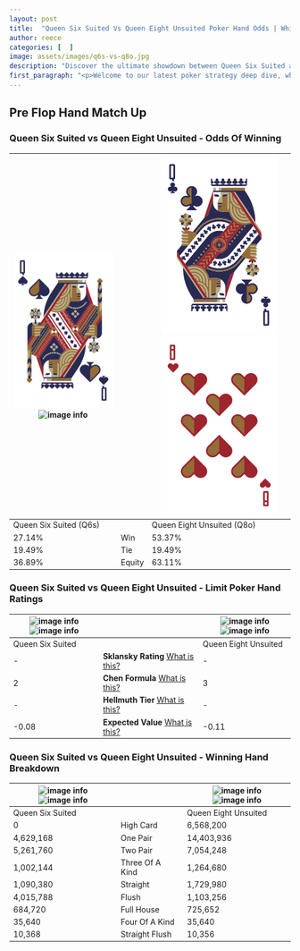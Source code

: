 ```yaml
---
layout: post
title:  "Queen Six Suited Vs Queen Eight Unsuited Poker Hand Odds | Which Is The Better Hand In Poker? A Complete Guide"
author: reece
categories: [  ]
image: assets/images/q6s-vs-q8o.jpg
description: "Discover the ultimate showdown between Queen Six Suited and Queen Eight Unsuited in poker! Uncover the odds, strategies, and scenarios where one hand triumphs over the other. Get ready to up your poker game with this thrilling analysis."
first_paragraph: "<p>Welcome to our latest poker strategy deep dive, where we're pitting two distinct hands against each other in a high-stakes showdown: Queen Six Suited vs Queen Eight Unsuited.</p><p>In the dynamic world of poker, every decision counts, and knowing which hand holds the upper hand is key to your success at the table.</p><p>In this article, we'll dissect these two hands, explore the scenarios where one dominates the other, and equip you with the knowledge to make strategic choices that can tip the odds in your favor.</p><p>Get ready to unravel the intriguing dynamics of these poker hands and elevate your game to new heights.</p>"
---
```




[comment]: # (sp0)

## Pre Flop Hand Match Up

<div class="table hand-ratings" markdown="1"> 



### Queen Six Suited vs Queen Eight Unsuited - Odds Of Winning


    
| ![image info](assets/images/hand1/q.png) ![image info](assets/images/hand1/6s.png) |  | ![image info](assets/images/hand2/q.png) ![image info](assets/images/hand2/8o.png) |
| -------- | -------- | -------- |
| Queen Six Suited (Q6s) |  | Queen Eight Unsuited (Q8o) |
| 27.14% | Win | 53.37% |
| 19.49% | Tie | 19.49% |
| 36.89% | Equity | 63.11% |




[comment]: # (sp1)



### Queen Six Suited vs Queen Eight Unsuited - Limit Poker Hand Ratings


    
| ![image info](https://www.riverpairs.com/assets/images/hand1/q.png) ![image info](https://www.riverpairs.com/assets/images/hand1/6s.png) |  | ![image info](https://www.riverpairs.com/assets/images/hand2/q.png) ![image info](https://www.riverpairs.com/assets/images/hand2/8o.png) |
| -------- | -------- | -------- |
| Queen Six Suited |  | Queen Eight Unsuited |
| - | **Sklansky Rating** [What is this?](/sklansky-rating-explained) | - |
| 2 | **Chen Formula** [What is this?](/chen-formula-explained) | 3 |
| - | **Hellmuth Tier** [What is this?](/Hellmuth-tier-explained) | - |
| -0.08 | **Expected Value** [What is this?](/expected-value-explained) | -0.11 |




[comment]: # (sp2)



### Queen Six Suited vs Queen Eight Unsuited - Winning Hand Breakdown


    
| ![image info](https://www.riverpairs.com/assets/images/hand1/q.png) ![image info](https://www.riverpairs.com/assets/images/hand1/6s.png) |  | ![image info](https://www.riverpairs.com/assets/images/hand2/q.png) ![image info](https://www.riverpairs.com/assets/images/hand2/8o.png) |
| -------- | -------- | -------- |
| Queen Six Suited |  | Queen Eight Unsuited |
| 0 | High Card | 6,568,200 |
| 4,629,168 | One Pair | 14,403,936 |
| 5,261,760 | Two Pair | 7,054,248 |
| 1,002,144 | Three Of A Kind | 1,264,680 |
| 1,090,380 | Straight | 1,729,980 |
| 4,015,788 | Flush | 1,103,256 |
| 684,720 | Full House | 725,652 |
| 35,640 | Four Of A Kind | 35,640 |
| 10,368 | Straight Flush | 10,356 |




[comment]: # (sp3)



</div>

[comment]: # (sp4)



[comment]: # (sp5)

